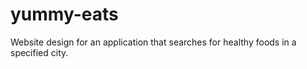 # yummy-eats
Website design for an application that searches for healthy foods in a specified city.
